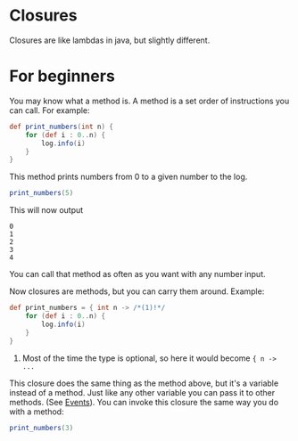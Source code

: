# Closures

Closures are like lambdas in java, but slightly different.

# For beginners

You may know what a method is. A method is a set order of instructions you can call. For example:
```groovy
def print_numbers(int n) {
    for (def i : 0..n) {
        log.info(i)
    }
}
```

This method prints numbers from 0 to a given number to the log.
```groovy
print_numbers(5)
```

This will now output

```
0
1
2
3
4
```

You can call that method as often as you want with any number input.

Now closures are methods, but you can carry them around. Example:
```groovy
def print_numbers = { int n -> /*(1)!*/
    for (def i : 0..n) {
        log.info(i)
    }
}
```

1. Most of the time the type is optional, so here it would become `{ n -> ...`

This closure does the same thing as the method above, but it's a variable instead of a method. Just like any other
variable you can pass it to other methods. (See [Events](../groovyscript/minecraft/events/aa_events.md)).
You can invoke this closure the same way you do with a method:
```groovy
print_numbers(3)
```